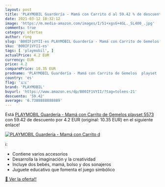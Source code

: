 ```yaml
---
layout: post
title: 'PLAYMOBIL Guardería - Mamá con Carrito d al 59.42 % de descuento'
date: 2021-03-12 18:32:12
image: 'https://m.media-amazon.com/images/I/51+xgsG+4GL._SL400_.jpg'
comments: true
category: ofertas
author: ring
slug: 'B00IF1VYII-es PLAYMOBIL Guardería - Mamá con Carrito de Gemelos playset...'
sku: 'B00IF1VYII-es'
tags: [ 'playmobil', ]
actualPrice: 4.2 EUR
currency: EUR
price: 4.2
comparePrice: 10.35 EUR
prodname: 'PLAYMOBIL Guardería - Mamá con Carrito de Gemelos  playset  5573 '
country: 'es'
flag: '🇪🇸'
brand: 'PLAYMOBIL'
buyurl: 'https://www.amazon.es/dp/B00IF1VYII/?tag=tolees-21'
descuento: '59.42'
average: '6.7388888888889'
---
```


Está [PLAYMOBIL Guardería - Mamá con Carrito de Gemelos  playset  5573 ](https://www.amazon.es/dp/B00IF1VYII/?tag=tolees-21) con 59.42 de descuento por 4.2 EUR (original: 10.35 EUR) en el siguiente enlace!

[![PLAYMOBIL Guardería - Mamá con Carrito d](https://m.media-amazon.com/images/I/51+xgsG+4GL._SL400_.jpg)](https://www.amazon.es/dp/B00IF1VYII/?tag=tolees-21)

ℹ️:

- Contiene varios accesorios
- Desarrolla la imaginación y la creatividad
- Incluye dos bebés, mamá, bolso y dos sonajeros
- Juguete educativo que fomenta el juego simbólico

[🛒 Ver la oferta!!](https://www.amazon.es/dp/B00IF1VYII/?tag=tolees-21)
